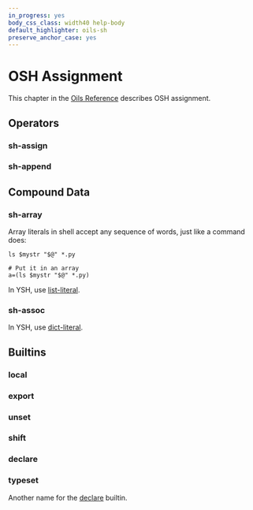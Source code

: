 ```yaml
---
in_progress: yes
body_css_class: width40 help-body
default_highlighter: oils-sh
preserve_anchor_case: yes
---
```


OSH Assignment
===

This chapter in the [Oils Reference](index.html) describes OSH assignment.

<div id="toc">
</div>

## Operators

### sh-assign

### sh-append

## Compound Data

### sh-array

Array literals in shell accept any sequence of words, just like a command does:

    ls $mystr "$@" *.py

    # Put it in an array
    a=(ls $mystr "$@" *.py)

In YSH, use [list-literal](chap-expr-lang.html#list-literal).

### sh-assoc

In YSH, use [dict-literal](chap-expr-lang.html#dict-literal).

## Builtins

### local

### export

### unset

### shift

### declare

### typeset

Another name for the [declare](#declare) builtin.
